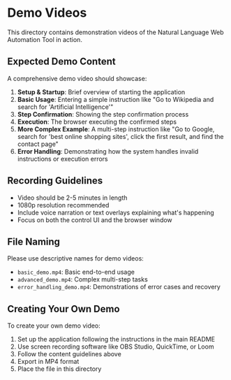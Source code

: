 # Demo Videos

This directory contains demonstration videos of the Natural Language Web Automation Tool in action.

## Expected Demo Content

A comprehensive demo video should showcase:

1. **Setup & Startup**: Brief overview of starting the application
2. **Basic Usage**: Entering a simple instruction like "Go to Wikipedia and search for 'Artificial Intelligence'"
3. **Step Confirmation**: Showing the step confirmation process
4. **Execution**: The browser executing the confirmed steps
5. **More Complex Example**: A multi-step instruction like "Go to Google, search for 'best online shopping sites', click the first result, and find the contact page"
6. **Error Handling**: Demonstrating how the system handles invalid instructions or execution errors

## Recording Guidelines

- Video should be 2-5 minutes in length
- 1080p resolution recommended
- Include voice narration or text overlays explaining what's happening
- Focus on both the control UI and the browser window

## File Naming

Please use descriptive names for demo videos:
- `basic_demo.mp4`: Basic end-to-end usage
- `advanced_demo.mp4`: Complex multi-step tasks
- `error_handling_demo.mp4`: Demonstrations of error cases and recovery

## Creating Your Own Demo

To create your own demo video:
1. Set up the application following the instructions in the main README
2. Use screen recording software like OBS Studio, QuickTime, or Loom
3. Follow the content guidelines above
4. Export in MP4 format
5. Place the file in this directory 